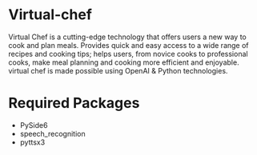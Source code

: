# Virtual-chef
Virtual Chef is a cutting-edge technology that offers users a new way to cook and plan meals. Provides quick and easy access to a wide range of recipes and cooking tips; helps users, from novice cooks to professional cooks, make meal planning and cooking more efficient and enjoyable. virtual chef is made possible using OpenAI &amp; Python technologies.

# Required Packages
- PySide6
- speech_recognition
- pyttsx3
